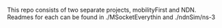 This repo consists of two separate projects, mobilityFirst and NDN. Readmes for each can be found in ./MSocketEverythin and ./ndnSim/ns-3
